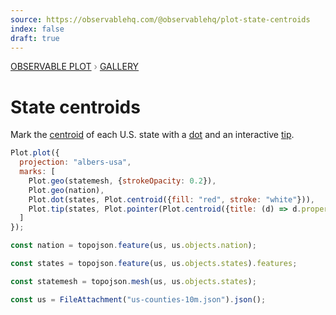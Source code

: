 ```yaml
---
source: https://observablehq.com/@observablehq/plot-state-centroids
index: false
draft: true
---
```


<div style="color: grey; font: 13px/25.5px var(--sans-serif); text-transform: uppercase;"><h1 style="display: none;">Plot: State centroids</h1><a href="/plot">Observable Plot</a> › <a href="/@observablehq/plot-gallery">Gallery</a></div>

# State centroids

Mark the [centroid](https://observablehq.com/plot/transforms/centroid) of each U.S. state with a [dot](https://observablehq.com/plot/marks/dot) and an interactive [tip](https://observablehq.com/plot/marks/tip).

```js echo
Plot.plot({
  projection: "albers-usa",
  marks: [
    Plot.geo(statemesh, {strokeOpacity: 0.2}),
    Plot.geo(nation),
    Plot.dot(states, Plot.centroid({fill: "red", stroke: "white"})),
    Plot.tip(states, Plot.pointer(Plot.centroid({title: (d) => d.properties.name})))
  ]
});
```

```js echo
const nation = topojson.feature(us, us.objects.nation);
```

```js echo
const states = topojson.feature(us, us.objects.states).features;
```

```js echo
const statemesh = topojson.mesh(us, us.objects.states);
```

```js echo
const us = FileAttachment("us-counties-10m.json").json();
```
